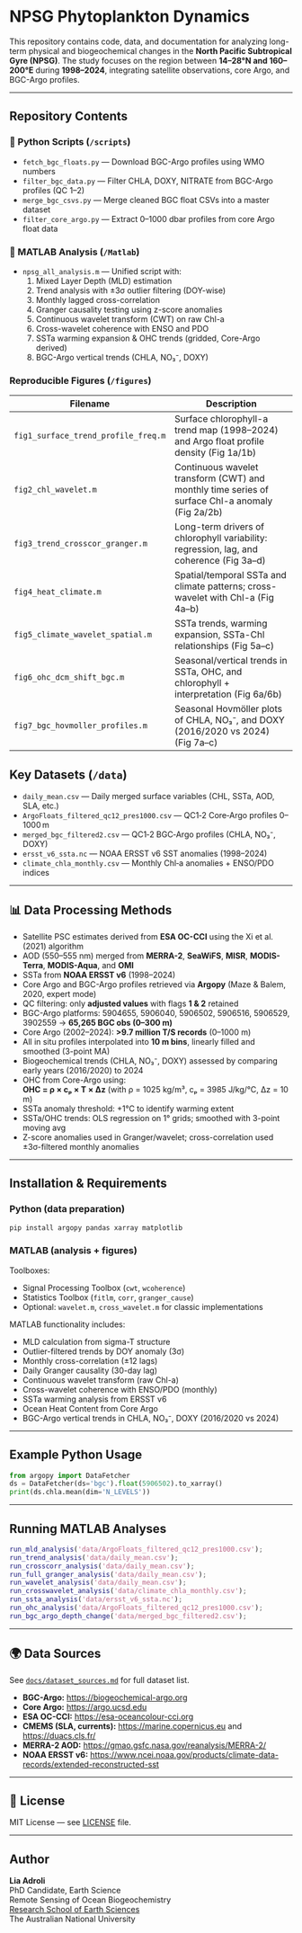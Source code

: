 # NPSG Phytoplankton Dynamics

This repository contains code, data, and documentation for analyzing long-term physical and biogeochemical changes in the **North Pacific Subtropical Gyre (NPSG)**. The study focuses on the region between **14–28°N and 160–200°E** during **1998–2024**, integrating satellite observations, core Argo, and BGC-Argo profiles.

---

## Repository Contents

### 🔹 Python Scripts (`/scripts`)
- `fetch_bgc_floats.py` — Download BGC-Argo profiles using WMO numbers
- `filter_bgc_data.py` — Filter CHLA, DOXY, NITRATE from BGC-Argo profiles (QC 1–2)
- `merge_bgc_csvs.py` — Merge cleaned BGC float CSVs into a master dataset
- `filter_core_argo.py` — Extract 0–1000 dbar profiles from core Argo float data

### 🔹 MATLAB Analysis (`/Matlab`)
- `npsg_all_analysis.m` — Unified script with:
  1. Mixed Layer Depth (MLD) estimation
  2. Trend analysis with ±3σ outlier filtering (DOY-wise)
  3. Monthly lagged cross-correlation
  4. Granger causality testing using z-score anomalies
  5. Continuous wavelet transform (CWT) on raw Chl-a
  6. Cross-wavelet coherence with ENSO and PDO
  7. SSTa warming expansion & OHC trends (gridded, Core-Argo derived)
  8. BGC-Argo vertical trends (CHLA, NO₃⁻, DOXY)

### Reproducible Figures (`/figures`)

| Filename                             | Description                                                                                     |
|--------------------------------------|-------------------------------------------------------------------------------------------------|
| `fig1_surface_trend_profile_freq.m`  | Surface chlorophyll-a trend map (1998–2024) and Argo float profile density (Fig 1a/1b) |
| `fig2_chl_wavelet.m`                 | Continuous wavelet transform (CWT) and monthly time series of surface Chl-a anomaly (Fig 2a/2b) |
| `fig3_trend_crosscor_granger.m`      | Long-term drivers of chlorophyll variability: regression, lag, and coherence (Fig 3a–d) |
| `fig4_heat_climate.m`                | Spatial/temporal SSTa and climate patterns; cross-wavelet with Chl-a (Fig 4a–b) |
| `fig5_climate_wavelet_spatial.m`     | SSTa trends, warming expansion, SSTa-Chl relationships (Fig 5a–c) |
| `fig6_ohc_dcm_shift_bgc.m`           | Seasonal/vertical trends in SSTa, OHC, and chlorophyll + interpretation (Fig 6a/6b) |
| `fig7_bgc_hovmoller_profiles.m`      | Seasonal Hovmöller plots of CHLA, NO₃⁻, and DOXY (2016/2020 vs 2024) (Fig 7a–c) |

## Key Datasets (`/data`)

- `daily_mean.csv` — Daily merged surface variables (CHL, SSTa, AOD, SLA, etc.)
- `ArgoFloats_filtered_qc12_pres1000.csv` — QC1‑2 Core‑Argo profiles 0–1000 m
- `merged_bgc_filtered2.csv` — QC1‑2 BGC‑Argo profiles (CHLA, NO₃⁻, DOXY)
- `ersst_v6_ssta.nc` — NOAA ERSST v6 SST anomalies (1998–2024)
- `climate_chla_monthly.csv` — Monthly Chl‑a anomalies + ENSO/PDO indices

---

## 📊 Data Processing Methods

- Satellite PSC estimates derived from **ESA OC-CCI** using the Xi et al. (2021) algorithm
- AOD (550–555 nm) merged from **MERRA-2**, **SeaWiFS**, **MISR**, **MODIS-Terra**, **MODIS-Aqua**, and **OMI**
- SSTa from **NOAA ERSST v6** (1998–2024)
- Core Argo and BGC-Argo profiles retrieved via **Argopy** (Maze & Balem, 2020, expert mode)
- QC filtering: only **adjusted values** with flags **1 & 2** retained
- BGC-Argo platforms: 5904655, 5906040, 5906502, 5906516, 5906529, 3902559 → **65,265 BGC obs (0–300 m)**
- Core Argo (2002–2024): **>9.7 million T/S records** (0–1000 m)
- All in situ profiles interpolated into **10 m bins**, linearly filled and smoothed (3-point MA)
- Biogeochemical trends (CHLA, NO₃⁻, DOXY) assessed by comparing early years (2016/2020) to 2024
- OHC from Core-Argo using:  
  	**OHC = ρ × cₚ × T × Δz**  (with ρ = 1025 kg/m³, cₚ = 3985 J/kg/°C, Δz = 10 m)
- SSTa anomaly threshold: +1°C to identify warming extent
- SSTa/OHC trends: OLS regression on 1° grids; smoothed with 3-point moving avg
- Z-score anomalies used in Granger/wavelet; cross-correlation used ±3σ-filtered monthly anomalies

---

## Installation & Requirements

### Python (data preparation)
```bash
pip install argopy pandas xarray matplotlib
```

### MATLAB (analysis + figures)
Toolboxes:
- Signal Processing Toolbox (`cwt`, `wcoherence`)
- Statistics Toolbox (`fitlm`, `corr`, `granger_cause`)
- Optional: `wavelet.m`, `cross_wavelet.m` for classic implementations


MATLAB functionality includes:
- MLD calculation from sigma-T structure
- Outlier-filtered trends by DOY anomaly (3σ)
- Monthly cross-correlation (±12 lags)
- Daily Granger causality (30-day lag)
- Continuous wavelet transform (raw Chl-a)
- Cross-wavelet coherence with ENSO/PDO (monthly)
- SSTa warming analysis from ERSST v6
- Ocean Heat Content from Core Argo
- BGC-Argo vertical trends in CHLA, NO₃⁻, DOXY (2016/2020 vs 2024)

---

## Example Python Usage
```python
from argopy import DataFetcher
ds = DataFetcher(ds='bgc').float(5906502).to_xarray()
print(ds.chla.mean(dim='N_LEVELS'))
```

---

## Running MATLAB Analyses
```matlab
run_mld_analysis('data/ArgoFloats_filtered_qc12_pres1000.csv');
run_trend_analysis('data/daily_mean.csv');
run_crosscorr_analysis('data/daily_mean.csv');
run_full_granger_analysis('data/daily_mean.csv');
run_wavelet_analysis('data/daily_mean.csv');
run_crosswavelet_analysis('data/climate_chla_monthly.csv');
run_ssta_analysis('data/ersst_v6_ssta.nc');
run_ohc_analysis('data/ArgoFloats_filtered_qc12_pres1000.csv');
run_bgc_argo_depth_change('data/merged_bgc_filtered2.csv');
```
---

## 🌍 Data Sources
See [`docs/dataset_sources.md`](docs/dataset_sources.md) for full dataset list.
- **BGC-Argo:** https://biogeochemical-argo.org
- **Core Argo:** https://argo.ucsd.edu
- **ESA OC-CCI:** https://esa-oceancolour-cci.org
- **CMEMS (SLA, currents):** https://marine.copernicus.eu and https://duacs.cls.fr/ 
- **MERRA-2 AOD:** https://gmao.gsfc.nasa.gov/reanalysis/MERRA-2/
- **NOAA ERSST v6:** https://www.ncei.noaa.gov/products/climate-data-records/extended-reconstructed-sst

---

## 📄 License
MIT License — see [LICENSE](LICENSE) file.

---

## Author
**Lia Adroli**  
PhD Candidate, Earth Science  
Remote Sensing of Ocean Biogeochemistry  
[Research School of Earth Sciences](https://earthsciences.anu.edu.au)  
The Australian National University

